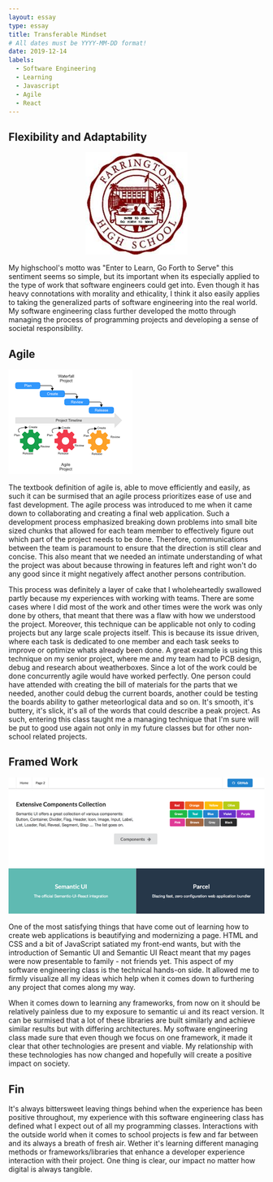 ```yaml
---
layout: essay
type: essay
title: Transferable Mindset
# All dates must be YYYY-MM-DD format!
date: 2019-12-14
labels:
  - Software Engineering
  - Learning
  - Javascript
  - Agile
  - React
---
```



## Flexibility and Adaptability

<center><img class="ui small spaced image" src="../images/fhsimage.jpeg"></center>

My highschool's motto was "Enter to Learn, Go Forth to Serve" this sentiment seems so simple, but its important when its 
especially applied to the type of work that software engineers could get into. Even though it has heavy connotations with morality and ethicality, I think it also easily applies to taking the generalized parts of software engineering into the real world. My software engineering class further developed the motto through managing the process of programming projects and developing a sense of societal responsibility.  

## Agile 

<img class="ui large spaced image" src="../images/agileimage.png">

The textbook definition of agile is, able to move efficiently and easily, as such it can be surmised that an agile process
prioritizes ease of use and fast development. The agile process was introduced to me when it came down to collaborating and
creating a final web application. Such a development process emphasized breaking down problems into small bite sized chunks
that allowed for each team member to effectively figure out which part of the project needs to be done. Therefore, communications between the team is paramount to ensure that the direction is still clear and concise. This also meant that we needed an intimate understanding of what the project was about because throwing in features left and right won't do any good since it might negatively affect another persons contribution. 

This process was definitely a layer of cake that I wholeheartedly swallowed partly because my experiences with working with teams. There are some cases where I did most of the work and other times were the work was only done by others, that meant that there was a flaw with how we understood the project. Moreover, this technique can be applicable not only to coding projects but any large scale projects itself. This is because its issue driven, where each task is dedicated to one member and each task seeks to improve or optimize whats already been done. A great example is using this technique on my senior project, where me and my team had to PCB design, debug and research about weatherboxes. Since a lot of the work could be done concurrently agile would have worked perfectly. One person could have attended with creating the bill of materials for the parts that we needed, another could debug the current boards, another could be testing the boards ability to gather meteorlogical data and so on. It's smooth, it's buttery, it's slick, it's all of the words that could describe a peak project. As such, entering this class taught me a managing technique that I'm sure will be put to good use again not only in my future classes but for other non-school related projects.

## Framed Work

<img class="ui small spaced image" src="../images/semanticuireact.png">

One of the most satisfying things that have come out of learning how to create web applications is beautifying and modernizing
a page. HTML and CSS and a bit of JavaScript satiated my front-end wants, but with the introduction of Semantic UI and Semantic UI React meant that my pages were now presentable to family - not friends yet. This aspect of my software engineering class is the technical hands-on side. It allowed me to firmly visualize all my ideas which help when it comes down to furthering any project that comes along my way. 

When it comes down to learning any frameworks, from now on it should be relatively painless due to my exposure to semantic ui and its react version. It can be surmised that a lot of these libraries are built similarly and achieve similar results but with differing architectures. My software engineering class made sure that even though we focus on one framework, it made it clear that other technologies are present and viable. My relationship with these technologies has now changed and hopefully will create a positive impact on society. 

## Fin

It's always bittersweet leaving things behind when the experience has been positive throughout, my experience with this software engineering class has defined what I expect out of all my programming classes. Interactions with the outside world when it comes to school projects is few and far between and its always a breath of fresh air. Wether it's learning different managing methods or frameworks/libraries that enhance a developer experience interaction with their project. One thing is clear, our impact no matter how digital is always tangible. 

